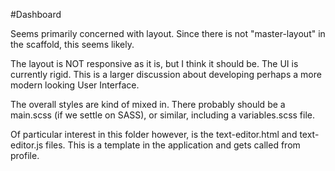 #Dashboard

Seems primarily concerned with layout. Since there is not "master-layout" in the scaffold, this seems likely.

The layout is NOT responsive as it is, but I think it should be. The UI is currently rigid. This is a larger discussion about developing perhaps a more modern looking User Interface.

The overall styles are kind of mixed in. There probably should be a main.scss (if we settle on SASS), or similar, including a variables.scss file.

Of particular interest in this folder however, is the text-editor.html and text-editor.js files. This is a template in the application and gets called from profile.
